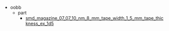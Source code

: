 * oobb
  * part
    * [smd_magazine_07_07_10_nm_8_mm_tape_width_1_5_mm_tape_thickness_ex_1d5](oobb/part/smd_magazine_07_07_10_nm_8_mm_tape_width_1_5_mm_tape_thickness_ex_1d5)
